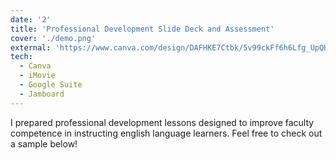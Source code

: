 ```yaml
---
date: '2'
title: 'Professional Development Slide Deck and Assessment'
cover: './demo.png'
external: 'https://www.canva.com/design/DAFHKE7Ctbk/5v99ckFf6h6Lfg_UpQHd2A/view?utm_content=DAFHKE7Ctbk&utm_campaign=designshare&utm_medium=link&utm_source=publishsharelink#1'
tech:
  - Canva
  - iMovie
  - Google Suite
  - Jamboard
---
```


I prepared professional development lessons designed to improve faculty competence in instructing english language learners. Feel free to check out a sample below!
